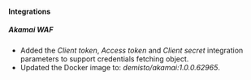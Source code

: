 
#### Integrations

##### Akamai WAF
- Added the *Client token*, *Access token* and *Client secret* integration parameters to support credentials fetching object.
- Updated the Docker image to: *demisto/akamai:1.0.0.62965*.
